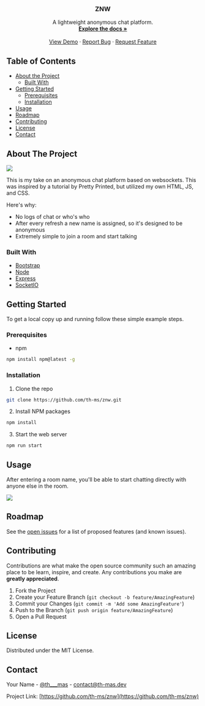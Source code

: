 <!-- PROJECT LOGO -->
<br />
<p align="center">

  <h3 align="center">ZNW</h3>

  <p align="center">
    A lightweight anonymous chat platform.
    <br />
    <a href="https://github.com/th-ms/znw"><strong>Explore the docs »</strong></a>
    <br />
    <br />
    <a href="https://znw-me.herokuapp.com/">View Demo</a>
    ·
    <a href="https://github.com/th-ms/znw">Report Bug</a>
    ·
    <a href="https://github.com/th-ms/znw">Request Feature</a>
  </p>
</p>



<!-- TABLE OF CONTENTS -->
## Table of Contents

* [About the Project](#about-the-project)
  * [Built With](#built-with)
* [Getting Started](#getting-started)
  * [Prerequisites](#prerequisites)
  * [Installation](#installation)
* [Usage](#usage)
* [Roadmap](#roadmap)
* [Contributing](#contributing)
* [License](#license)
* [Contact](#contact)



<!-- ABOUT THE PROJECT -->
## About The Project

<img src="https://i.gyazo.com/5bf403244adec2ebb73c65b13940efeb.png">

This is my take on an anonymous chat platform based on websockets. This was inspired by a tutorial by Pretty Printed, but utilized my own HTML, JS, and CSS.

Here's why:
* No logs of chat or who's who
* After every refresh a new name is assigned, so it's designed to be anonymous
* Extremely simple to join a room and start talking

### Built With
* [Bootstrap](https://getbootstrap.com)
* [Node](https://nodejs.org)
* [Express](https://expressjs.com)
* [SocketIO](https://socket.io)


<!-- GETTING STARTED -->
## Getting Started

To get a local copy up and running follow these simple example steps.

### Prerequisites

* npm
```sh
npm install npm@latest -g
```

### Installation

1. Clone the repo
```sh
git clone https://github.com/th-ms/znw.git
```
2. Install NPM packages
```sh
npm install
```
3. Start the web server
```sh
npm run start
```



<!-- USAGE EXAMPLES -->
## Usage

After entering a room name, you'll be able to start chatting directly with anyone else in the room.

<img src="https://i.gyazo.com/a6b2371f3270ed37e81ad1a057556c8d.png">


<!-- ROADMAP -->
## Roadmap

See the [open issues](https://github.com/th-ms/znw/issues) for a list of proposed features (and known issues).



<!-- CONTRIBUTING -->
## Contributing

Contributions are what make the open source community such an amazing place to be learn, inspire, and create. Any contributions you make are **greatly appreciated**.

1. Fork the Project
2. Create your Feature Branch (`git checkout -b feature/AmazingFeature`)
3. Commit your Changes (`git commit -m 'Add some AmazingFeature'`)
4. Push to the Branch (`git push origin feature/AmazingFeature`)
5. Open a Pull Request



<!-- LICENSE -->
## License

Distributed under the MIT License.



<!-- CONTACT -->
## Contact

Your Name - [@th___mas](https://twitter.com/th___mas) - contact@th-mas.dev

Project Link: [https://github.com/th-ms/znw](https://github.com/th-ms/znw)
